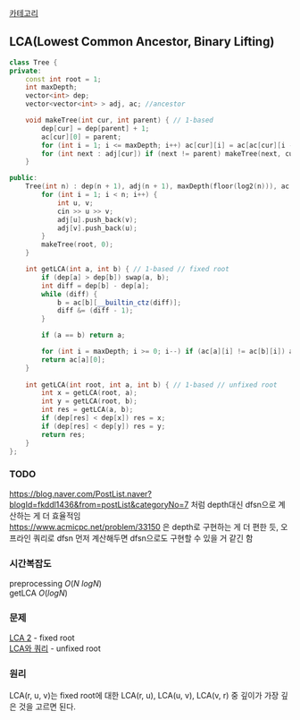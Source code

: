 [카테고리](/README.md)
## LCA(Lowest Common Ancestor, Binary Lifting)
```cpp
class Tree {
private:
    const int root = 1;
    int maxDepth;
    vector<int> dep;
    vector<vector<int> > adj, ac; //ancestor

    void makeTree(int cur, int parent) { // 1-based
        dep[cur] = dep[parent] + 1;
        ac[cur][0] = parent;
        for (int i = 1; i <= maxDepth; i++) ac[cur][i] = ac[ac[cur][i - 1]][i - 1];
        for (int next : adj[cur]) if (next != parent) makeTree(next, cur);
    }

public:
    Tree(int n) : dep(n + 1), adj(n + 1), maxDepth(floor(log2(n))), ac(n + 1, vector<int>(maxDepth + 1)) { // 1-based
        for (int i = 1; i < n; i++) {
            int u, v;
            cin >> u >> v;
            adj[u].push_back(v);
            adj[v].push_back(u);
        }
        makeTree(root, 0);
    }

    int getLCA(int a, int b) { // 1-based // fixed root
        if (dep[a] > dep[b]) swap(a, b);
        int diff = dep[b] - dep[a];
        while (diff) {
            b = ac[b][__builtin_ctz(diff)];
            diff &= (diff - 1);
        }

        if (a == b) return a;

        for (int i = maxDepth; i >= 0; i--) if (ac[a][i] != ac[b][i]) a = ac[a][i], b = ac[b][i];
        return ac[a][0];
    }
    
    int getLCA(int root, int a, int b) { // 1-based // unfixed root
        int x = getLCA(root, a);
        int y = getLCA(root, b);
        int res = getLCA(a, b);
        if (dep[res] < dep[x]) res = x;
        if (dep[res] < dep[y]) res = y;
        return res;
    }
};
```

### TODO 
https://blog.naver.com/PostList.naver?blogId=fkddl1436&from=postList&categoryNo=7 처럼 depth대신 dfsn으로 계산하는 게 더 효율적임   
https://www.acmicpc.net/problem/33150 은 depth로 구현하는 게 더 편한 듯, 오프라인 쿼리로 dfsn 먼저 계산해두면 dfsn으로도 구현할 수 있을 거 같긴 함   

### 시간복잡도 
preprocessing $O(N~logN)$   
getLCA $O(logN)$

### 문제
[LCA 2](https://www.acmicpc.net/problem/11438) - fixed root   
[LCA와 쿼리](https://www.acmicpc.net/problem/15480) - unfixed root

### 원리
LCA(r, u, v)는 fixed root에 대한 LCA(r, u), LCA(u, v), LCA(v, r) 중 깊이가 가장 깊은 것을 고르면 된다.